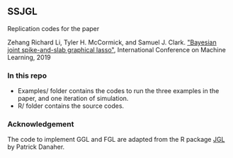 
## SSJGL

Replication codes for the paper

Zehang Richard Li, Tyler H. McCormick, and Samuel J. Clark. ["Bayesian joint spike-and-slab graphical lasso"](https://arxiv.org/abs/1805.07051), International Conference on Machine Learning, 2019

### In this repo
+ Examples/ folder contains the codes to run the three examples in the paper, and one iteration of simulation.
+ R/ folder contains the source codes.

### Acknowledgement
The code to implement GGL and FGL are adapted from the R package [JGL](https://cran.r-project.org/web/packages/JGL/index.html) by Patrick Danaher.
